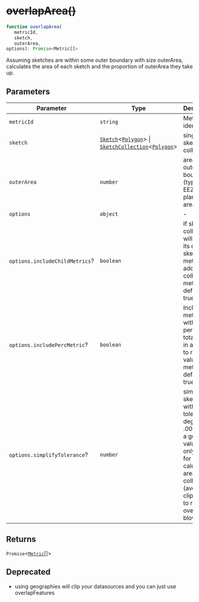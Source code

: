 # ~~overlapArea()~~

```ts
function overlapArea(
   metricId, 
   sketch, 
   outerArea, 
options): Promise<Metric[]>
```

Assuming sketches are within some outer boundary with size outerArea,
calculates the area of each sketch and the proportion of outerArea they take up.

## Parameters

| Parameter | Type | Description |
| ------ | ------ | ------ |
| `metricId` | `string` | Metric identifier |
| `sketch` | [`Sketch`](../interfaces/Sketch.md)\<[`Polygon`](../interfaces/Polygon.md)\> \| [`SketchCollection`](../interfaces/SketchCollection.md)\<[`Polygon`](../interfaces/Polygon.md)\> | single sketch or collection. |
| `outerArea` | `number` | area of outer boundary (typically EEZ or planning area) |
| `options` | `object` | - |
| `options.includeChildMetrics`? | `boolean` | If sketch collection, will include its child sketch metrics in addition to collection metrics, defaults to true |
| `options.includePercMetric`? | `boolean` | Includes metrics with percent of total area, in addition to raw area value metrics, defaults to true |
| `options.simplifyTolerance`? | `number` | simplify sketches with tolerance in degrees. .000001 is a good first value to try. only used for calculating area of collection (avoiding clip union to remove overlap blowing up) |

## Returns

`Promise`\<[`Metric`](../type-aliases/Metric.md)[]\>

## Deprecated

- using geographies will clip your datasources and you can just use overlapFeatures
